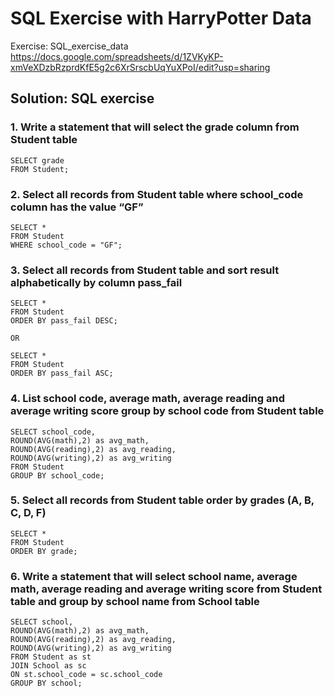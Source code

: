 # SQL Exercise with HarryPotter Data

Exercise: SQL_exercise_data\
https://docs.google.com/spreadsheets/d/1ZVKyKP-xmVeXDzbRzprdKfE5g2c6XrSrscbUqYuXPoI/edit?usp=sharing


## Solution: SQL exercise
### 1. Write a statement that will select the grade column from Student table

    SELECT grade
    FROM Student;

### 2. Select all records from Student table where school_code column has the value “GF”

    SELECT *
    FROM Student
    WHERE school_code = "GF";

### 3. Select all records from Student table and sort result alphabetically by column pass_fail

    SELECT *
    FROM Student
    ORDER BY pass_fail DESC;

    OR
    
    SELECT *
    FROM Student
    ORDER BY pass_fail ASC;

### 4. List school code, average math, average reading and average writing score group by school code from Student table

    SELECT school_code, 
    ROUND(AVG(math),2) as avg_math, 
    ROUND(AVG(reading),2) as avg_reading, 
    ROUND(AVG(writing),2) as avg_writing
    FROM Student
    GROUP BY school_code;

### 5. Select all records from Student table order by grades (A, B, C, D, F)

    SELECT *
    FROM Student
    ORDER BY grade;

### 6. Write a statement that will select school name, average math, average reading and average writing score from Student table and group by school name from School table

    SELECT school, 
    ROUND(AVG(math),2) as avg_math, 
    ROUND(AVG(reading),2) as avg_reading, 
    ROUND(AVG(writing),2) as avg_writing
    FROM Student as st
    JOIN School as sc
    ON st.school_code = sc.school_code
    GROUP BY school;
